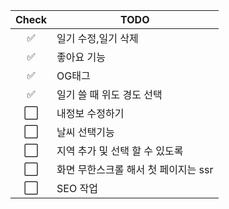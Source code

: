 | Check | TODO                                 |
| :---: | ------------------------------------ |
|  ✅   | 일기 수정,일기 삭제                  |
|  ✅   | 좋아요 기능                          |
|  ✅   | OG태그                               |
|  ✅   | 일기 쓸 때 위도 경도 선택            |
|  ⬜️  | 내정보 수정하기                      |
|  ⬜️  | 날씨 선택기능                        |
|  ⬜️  | 지역 추가 및 선택 할 수 있도록       |
|  ⬜️  | 화면 무한스크롤 해서 첫 페이지는 ssr |
|  ⬜️  | SEO 작업                             |
